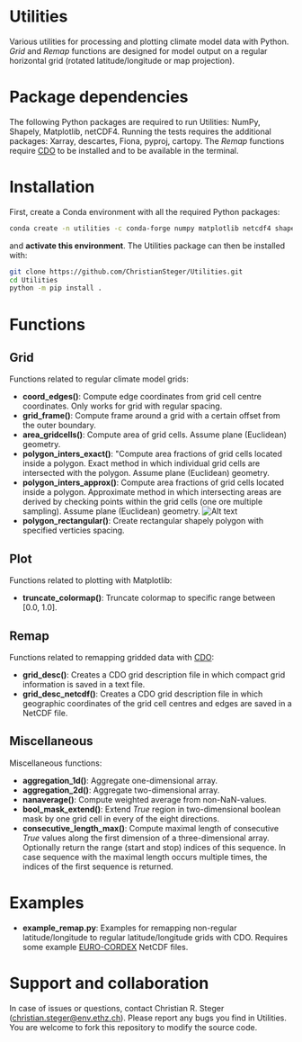 # Utilities
Various utilities for processing and plotting climate model data with Python. *Grid* and *Remap* functions are designed for model output on a regular horizontal grid (rotated latitude/longitude or map projection).

# Package dependencies

The following Python packages are required to run Utilities: NumPy, Shapely, Matplotlib, netCDF4.
Running the tests requires the additional packages: Xarray, descartes, Fiona, pyproj, cartopy.
The *Remap* functions require [CDO](https://code.mpimet.mpg.de/projects/cdo/) to be installed and to be available in the terminal.

# Installation

First, create a Conda environment with all the required Python packages:

```bash
conda create -n utilities -c conda-forge numpy matplotlib netcdf4 shapely xarray pyproj cartopy descartes fiona
```

and **activate this environment**. The Utilities package can then be installed with:

```bash
git clone https://github.com/ChristianSteger/Utilities.git
cd Utilities
python -m pip install .
```

# Functions

## Grid
Functions related to regular climate model grids:
- **coord_edges()**: Compute edge coordinates from grid cell centre coordinates. Only works for grid with regular spacing.
- **grid_frame()**: Compute frame around a grid with a certain offset from the outer boundary.
- **area_gridcells()**: Compute area of grid cells. Assume plane (Euclidean) geometry.
- **polygon_inters_exact()**: "Compute area fractions of grid cells located inside a polygon. Exact method in which individual grid cells are intersected with the polygon. Assume plane (Euclidean) geometry.
- **polygon_inters_approx()**: Compute area fractions of grid cells located inside a polygon. Approximate method in which intersecting areas are derived by checking points within the grid cells (one ore multiple sampling). Assume plane (Euclidean) geometry.
![Alt text](https://github.com/ChristianSteger/Media/blob/master/Utilities/Grid_polygon_inters.png?raw=true "Output from test_grid.py")
- **polygon_rectangular()**: Create rectangular shapely polygon with specified verticies spacing.

## Plot
Functions related to plotting with Matplotlib:
- **truncate_colormap()**: Truncate colormap to specific range between [0.0, 1.0].

## Remap
Functions related to remapping gridded data with [CDO](https://code.mpimet.mpg.de/projects/cdo/): 
- **grid_desc()**: Creates a CDO grid description file in which compact grid information is saved in a text file.
- **grid_desc_netcdf()**: Creates a CDO grid description file in which geographic coordinates of the grid cell centres and edges are saved in a NetCDF file.

## Miscellaneous
Miscellaneous functions:
- **aggregation_1d()**: Aggregate one-dimensional array.
- **aggregation_2d()**: Aggregate two-dimensional array.
- **nanaverage()**: Compute weighted average from non-NaN-values.
- **bool_mask_extend()**: Extend *True* region in two-dimensional boolean mask by one grid cell in every of the eight directions.
- **consecutive_length_max()**: Compute maximal length of consecutive *True* values along the first dimension of a three-dimensional array. Optionally return the range (start and stop) indices of this sequence. In case sequence with the maximal length occurs multiple times, the indices of the first sequence is returned.

# Examples
- **example_remap.py**: Examples for remapping non-regular latitude/longitude to regular latitude/longitude grids with CDO. Requires some example [EURO-CORDEX](https://esgf-data.dkrz.de/search/cordex-dkrz/) NetCDF files.

# Support and collaboration

In case of issues or questions, contact Christian R. Steger (christian.steger@env.ethz.ch). Please report any bugs you find in Utilities. You are welcome to fork this repository to modify the source code.
